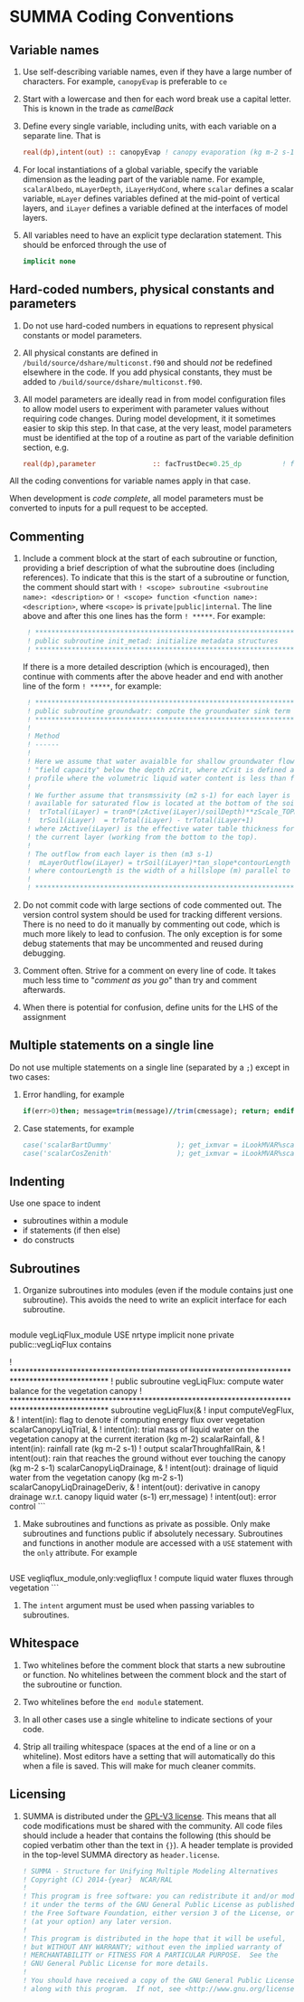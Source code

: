 # SUMMA Coding Conventions

## Variable names

 1. Use self-describing variable names, even if they have a large number of characters. For example, `canopyEvap` is preferable to `ce`

 1. Start with a lowercase and then for each word break use a capital letter. This is known in the trade as *camelBack*

 1. Define every single variable, including units, with each variable on a separate line. That is
    ```fortran
    real(dp),intent(out) :: canopyEvap ! canopy evaporation (kg m-2 s-1)
    ```
 1. For local instantiations of a global variable, specify the variable dimension as the leading part of the variable name. For example, `scalarAlbedo`, `mLayerDepth`, `iLayerHydCond`, where `scalar` defines a scalar variable, `mLayer` defines variables defined at the mid-point of vertical layers, and `iLayer` defines a variable defined at the interfaces of model layers.

 1. All variables need to have an explicit type declaration statement. This should be enforced through the use of

    ```fortran
    implicit none
    ```

## Hard-coded numbers, physical constants and parameters

 1. Do not use hard-coded numbers in equations to represent physical constants or model parameters.

 1. All physical constants are defined in `/build/source/dshare/multiconst.f90` and should *not* be redefined elsewhere in the code. If you add physical constants, they must be added to `/build/source/dshare/multiconst.f90`.

 1. All model parameters are ideally read in from model configuration files to allow model users to experiment with parameter values without requiring code changes. During model development, it it sometimes easier to skip this step. In that case, at the very least, model parameters must be identified at the top of a routine as part of the variable definition section, e.g.
    ```fortran
    real(dp),parameter              :: facTrustDec=0.25_dp          ! factor decrease in the trust region
    ```
 All the coding conventions for variable names apply in that case.

 When development is _code complete_, all model parameters must be converted to inputs for a pull request to be accepted.

## Commenting

 1. Include a comment block at the start of each subroutine or function, providing a brief description of what the subroutine does (including references). To indicate that this is the start of a subroutine or function, the comment should start with `! <scope> subroutine <subroutine name>: <description>` or `! <scope> function <function name>: <description>`, where `<scope>` is `private|public|internal`. The line above and after this one lines has the form `! *****`. For example:

    ```fortran
     ! ************************************************************************************************
     ! public subroutine init_metad: initialize metadata structures
     ! ************************************************************************************************
    ```

    If there is a more detailed description (which is encouraged), then continue with comments after the above header and end with another line of the form `! *****`, for example:

    ```fortran
     ! ************************************************************************************************
     ! public subroutine groundwatr: compute the groundwater sink term in Richards' equation
     ! ************************************************************************************************
     !
     ! Method
     ! ------
     !
     ! Here we assume that water avaialble for shallow groundwater flow includes is all water above
     ! "field capacity" below the depth zCrit, where zCrit is defined as the lowest point in the soil
     ! profile where the volumetric liquid water content is less than field capacity.
     !
     ! We further assume that transmssivity (m2 s-1) for each layer is defined asuming that the water
     ! available for saturated flow is located at the bottom of the soil profile. Specifically:
     !  trTotal(iLayer) = tran0*(zActive(iLayer)/soilDepth)**zScale_TOPMODEL
     !  trSoil(iLayer)  = trTotal(iLayer) - trTotal(iLayer+1)
     ! where zActive(iLayer) is the effective water table thickness for all layers up to and including
     ! the current layer (working from the bottom to the top).
     !
     ! The outflow from each layer is then (m3 s-1)
     !  mLayerOutflow(iLayer) = trSoil(iLayer)*tan_slope*contourLength
     ! where contourLength is the width of a hillslope (m) parallel to a stream
     !
     ! ************************************************************************************************
    ```

 1. Do not commit code with large sections of code commented out. The version control system should be used for tracking different versions. There is no need to do it manually by commenting out code, which is much more likely to lead to confusion. The only exception is for some debug statements that may be uncommented and reused during debugging.

 1. Comment often. Strive for a comment on every line of code. It takes much less time to "*comment as you go*" than try and comment afterwards.

 3. When there is potential for confusion, define units for the LHS of the assignment

## Multiple statements on a single line

Do not use multiple statements on a single line (separated by a `;`) except in two cases:

 1. Error handling, for example

    ```fortran
    if(err>0)then; message=trim(message)//trim(cmessage); return; endif
    ```

 1. Case statements, for example

    ```fortran
    case('scalarBartDummy'                ); get_ixmvar = iLookMVAR%scalarBartDummy                  ! dummy variable for bart (-)
    case('scalarCosZenith'                ); get_ixmvar = iLookMVAR%scalarCosZenith                  ! cosine of the solar zenith angle (0-1)
    ```

## Indenting

Use one space to indent

 * subroutines within a module
 * if statements (if then else)
 * do constructs

## Subroutines

 1. Organize subroutines into modules (even if the module contains just one subroutine). This avoids the need to write an explicit interface for each subroutine.

    ```fortran
module vegLiqFlux_module
USE nrtype
implicit none
private
public::vegLiqFlux
contains


 ! ************************************************************************************************
 ! public subroutine vegLiqFlux: compute water balance for the vegetation canopy
 ! ************************************************************************************************
 subroutine vegLiqFlux(&
                       ! input
                       computeVegFlux,               & ! intent(in): flag to denote if computing energy flux over vegetation
                       scalarCanopyLiqTrial,         & ! intent(in): trial mass of liquid water on the vegetation canopy at the current iteration (kg m-2)
                       scalarRainfall,               & ! intent(in): rainfall rate (kg m-2 s-1)
                       ! output
                       scalarThroughfallRain,        & ! intent(out): rain that reaches the ground without ever touching the canopy (kg m-2 s-1)
                       scalarCanopyLiqDrainage,      & ! intent(out): drainage of liquid water from the vegetation canopy (kg m-2 s-1)
                       scalarCanopyLiqDrainageDeriv, & ! intent(out): derivative in canopy drainage w.r.t. canopy liquid water (s-1)
                       err,message)                    ! intent(out): error control
    ```

 1. Make subroutines and functions as private as possible. Only make subroutines and functions public if absolutely necessary. Subroutines and functions in another module are accessed with a `USE` statement with the `only` attribute. For example

    ```fortran
 USE vegliqflux_module,only:vegliqflux                ! compute liquid water fluxes through vegetation
    ```

 1. The `intent` argument must be used when passing variables to subroutines.

## Whitespace

 1. Two whitelines before the comment block that starts a new subroutine or function. No whitelines between the comment block and the start of the subroutine or function.

 1. Two whitelines before the `end module` statement.

 1. In all other cases use a single whiteline to indicate sections of your code.

 1. Strip all trailing whitespace (spaces at the end of a line or on a whiteline). Most editors have a setting that will automatically do this when a file is saved. This will make for much cleaner commits.

## Licensing

 1. SUMMA is distributed under the [GPL-V3 license](http://www.gnu.org/licenses/gpl-3.0.html). This means that all code modifications must be shared with the community. All code files should include a header that contains the following (this should be copied verbatim other than the text in `{}`). A header template is provided in the top-level SUMMA directory as `header.license`.

    ```fortran
    ! SUMMA - Structure for Unifying Multiple Modeling Alternatives
    ! Copyright (C) 2014-{year}  NCAR/RAL
    !
    ! This program is free software: you can redistribute it and/or modify
    ! it under the terms of the GNU General Public License as published by
    ! the Free Software Foundation, either version 3 of the License, or
    ! (at your option) any later version.
    !
    ! This program is distributed in the hope that it will be useful,
    ! but WITHOUT ANY WARRANTY; without even the implied warranty of
    ! MERCHANTABILITY or FITNESS FOR A PARTICULAR PURPOSE.  See the
    ! GNU General Public License for more details.
    !
    ! You should have received a copy of the GNU General Public License
    ! along with this program.  If not, see <http://www.gnu.org/licenses/>.
    ```
